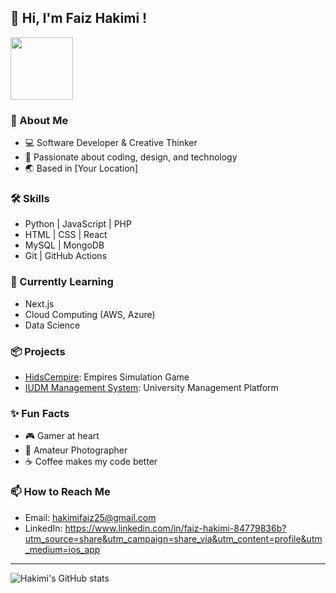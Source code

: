 ## 👋 Hi, I'm Faiz Hakimi !

<img src="https://media.giphy.com/media/l3vR85PnGsBwu1PFK/giphy.gif" width="100"/>

### 🚀 About Me
- 💻 Software Developer & Creative Thinker
- 🎨 Passionate about coding, design, and technology
- 🌏 Based in [Your Location]

### 🛠️ Skills
- Python | JavaScript | PHP
- HTML | CSS | React
- MySQL | MongoDB
- Git | GitHub Actions

### 🌱 Currently Learning
- Next.js
- Cloud Computing (AWS, Azure)
- Data Science

### 📦 Projects
- [HidsCempire](https://github.com/hakimifaiz25/hidscempire): Empires Simulation Game
- [IUDM Management System](https://github.com/hakimifaiz25/iudmmanagementsystem): University Management Platform

### ✨ Fun Facts
- 🎮 Gamer at heart
- 📸 Amateur Photographer
- ☕ Coffee makes my code better

### 📫 How to Reach Me
- Email: hakimifaiz25@gmail.com
- LinkedIn: https://www.linkedin.com/in/faiz-hakimi-84779836b?utm_source=share&utm_campaign=share_via&utm_content=profile&utm_medium=ios_app

---

![Hakimi's GitHub stats](https://github-readme-stats.vercel.app/api?username=hakimifaiz25&show_icons=true&theme=radical)
